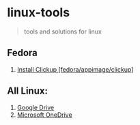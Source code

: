 # linux-tools
> tools and solutions for linux

## Fedora 
1. [Install Clickup [fedora/appimage/clickup]](https://github.com/devhero/linux-tools/tree/main/linux/fedora/appimage/clickup)

## All Linux:
1. [Google Drive](https://github.com/devhero/linux-tools/tree/main/linux/all/google-drive)
2. [Microsoft OneDrive](https://github.com/devhero/linux-tools/tree/main/linux/all/onedrive)
